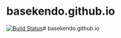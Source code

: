 # basekendo.github.io
[![Build Status](https://travis-ci.org/basekendo/basekendo.github.io.svg?branch=build)](https://travis-ci.org/basekendo/basekendo.github.io)# basekendo.github.io
